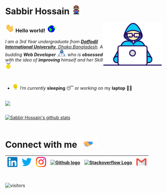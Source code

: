 # Sabbir Hossain  <img src="https://github.com/Emon526/Emon526/blob/main/Assets/Mario_Hello_Big.gif" width="30px">



<img align="right" alt="PC GIF" src="https://github.com/Emon526/Emon526/blob/main/Assets/Developer.gif" width="190" />

### <img src="https://github.com/Emon526/Emon526/blob/main/Assets/Hi.gif" width="29px"> **Hello world!** &nbsp;<img src="https://github.com/Emon526/Emon526/blob/main/Assets/Earth.gif" width="24px">

<p>
  <em>
    I am a 3rd Year undergraduate from <a href="https://daffodilvarsity.edu.bd//"> <b>Daffodil International University</b>, Dhaka,Bangladesh</a>.  
    A budding <b>Web Developer</b> <img src="https://github.com/Emon526/Emon526/blob/main/Assets/Developer.gif" width="30px">  who is <b>obsessed</b>
    with the idea of <b>improving</b> himself and her Skill <img src="https://github.com/Emon526/Emon526/blob/main/Assets/Medal.gif" width="20px">
  </em>  
</p>

<br>

- <img alt="GIF" src="https://github.com/Emon526/Emon526/blob/main/Assets/wave.gif" width="20vw" /> I’m *currently* **sleeping** 😴 or *working* on my **laptop** 👨‍💻
<!-- - <img alt="GIF" src="https://github.com/Emon526/Emon526/blob/main/Assets/gandalf_parrot.gif" width="20vw" /> I’m *currently learning* how to **flex README** on my **profile** 💪.
- <img alt="GIF" src="https://github.com/Emon526/Emon526/blob/main/Assets/headbang.gif" width="20vw" /> I’m *looking to collaborate* on **python 🐍 projects**.
- <img alt="GIF" src="https://github.com/Emon526/Emon526/blob/main/Assets/Assets/hmm.gif" width="20vw" /> I’m *looking* for *help* with **wifi connection 🌐**
- <img alt="GIF" src="https://github.com/Emon526/Emon526/blob/main/Assets/happy.gif" width="20vw" /> *Ask me* about **why do I think aliens 👽 exist.**
- <img alt="GIF" src="https://github.com/Emon526/Emon526/blob/main/Assets/powerup.gif" width="20vw" /> **Pronouns:** [*He/Him*](https://pronoun.is/he) 🧔
- <img alt="GIF" src="https://github.com/Emon526/Emon526/blob/main/Assets/coin.gif" width="20vw" /> **Fun fact:** My *smartness* 💡 lies in my *laziness* 😴 -->


<br>

<table>
<tbody>
<a href="https://github.com/riadhossain4842">
  <img align="center" src="https://github-readme-stats.vercel.app/api/top-langs/?username=riadhossain4842&theme=dark&hide_langs_below=1" />
</a>
</table>



 <a href="https://github.com/riadhossain4842">
 <img align="center" src="https://github-readme-stats.vercel.app/api?username=riadhossain4842&show_icons=true&theme=dark&line_height=27" alt="Sabbir Hossain's github stats"/>
</a>

<br>

<!-- 


<a href="https://github.com/Emon526/portpolio">
 <img align="center" src="https://github-readme-stats.vercel.app/api/pin/?username=Emon526&repo=Portpolio&theme=dark" />
</a>

 <br> -->
 
<!-- ![Asraful's github stats](https://github-readme-stats.vercel.app/api?username=Emon526&show_icons=true&hide_border=true) -->

<!-- <br>
<a href="https://github.com/Emon526/Emon526">
  <img align="left" src="https://github-readme-stats.vercel.app/api/pin/?username=Emon526&repo=Emon526&theme=dark" />
  <br>
</a>
<br>
<br>
<br> -->
<br>

# Connect with me<img src="https://github.com/Emon526/Emon526/blob/main/Assets/Handshake.gif" height="32px">



| [<img src="https://github.com/Emon526/Emon526/blob/main/Assets/Linkedin.svg" alt="Linkedin Logo" width="32">](https://www.linkedin.com/in/asraful-islam-emon/) | [<img src="https://github.com/Emon526/Emon526/blob/main/Assets/Twitter.svg" alt="Twitter Logo" width="32">](https://twitter.com/emon526) | [<img src="https://github.com/Emon526/Emon526/blob/main/Assets/Instagram.svg" alt="instagram logo" width="32">](https://www.instagram.com/asraful_islam_emon/)| [<img src="https://cdn.svgporn.com/logos/github-icon.svg" alt="Github logo" width="34">](https://github.com/Emon526) | [<img src="https://cdn.svgporn.com/logos/stackoverflow-icon.svg" alt="Stackoverflow Logo" width="28">](https://stackoverflow.com/users/14610345/asraful-islam) |  [<img src="https://github.com/Emon526/Emon526/blob/main/Assets/Gmail.svg" alt="Gmail logo" height="32">](mailto:emonats526@gmail.com)
|:---:|:---:|:---:|:---:|:---:|:---:|



<br>




![visitors](https://visitor-badge.laobi.icu/badge?page_id=riadhossain4842)


